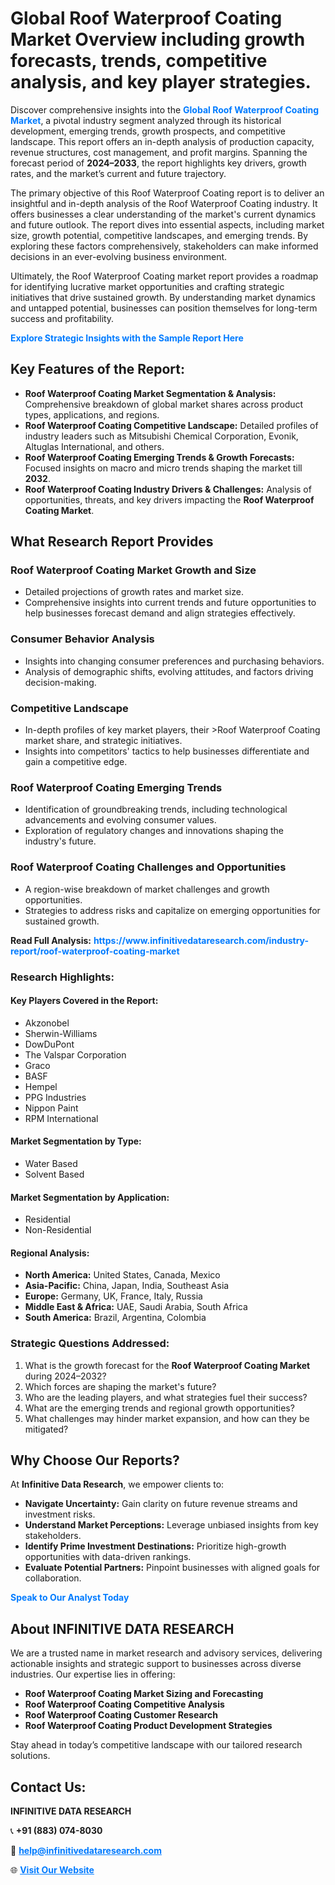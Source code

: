 <h1>Global Roof Waterproof Coating Market Overview including growth forecasts, trends, competitive analysis, and key player strategies.</h1>
<p>
Discover comprehensive insights into the 
<a href="https://www.infinitivedataresearch.com/industry-report/roof-waterproof-coating-market" rel="dofollow" style="color: #007BFF; text-decoration: none;"><strong>Global Roof Waterproof Coating Market</strong></a>, a pivotal industry segment analyzed through its historical development, emerging trends, growth prospects, and competitive landscape. This report offers an in-depth analysis of production capacity, revenue structures, cost management, and profit margins. Spanning the forecast period of <strong>2024–2033</strong>, the report highlights key drivers, growth rates, and the market’s current and future trajectory.
</p>
<p>
The primary objective of this Roof Waterproof Coating report is to deliver an insightful and in-depth analysis of the Roof Waterproof Coating industry. It offers businesses a clear understanding of the market's current dynamics and future outlook. The report dives into essential aspects, including market size, growth potential, competitive landscapes, and emerging trends. By exploring these factors comprehensively, stakeholders can make informed decisions in an ever-evolving business environment.
</p>
<p>
Ultimately, the Roof Waterproof Coating market report provides a roadmap for identifying lucrative market opportunities and crafting strategic initiatives that drive sustained growth. By understanding market dynamics and untapped potential, businesses can position themselves for long-term success and profitability.
</p>
<p>
<a href="https://www.infinitivedataresearch.com/request-sample/reportId=105767" style="color: #007BFF; text-decoration: none;"><strong>Explore Strategic Insights with the Sample Report Here</strong></a>
</p>

<h2>Key Features of the Report:</h2>
<ul>
<li><strong>Roof Waterproof Coating Market Segmentation & Analysis:</strong> Comprehensive breakdown of global market shares across product types, applications, and regions.</li>
<li><strong>Roof Waterproof Coating Competitive Landscape:</strong> Detailed profiles of industry leaders such as Mitsubishi Chemical Corporation, Evonik, Altuglas International, and others.</li>
<li><strong>Roof Waterproof Coating Emerging Trends & Growth Forecasts:</strong> Focused insights on macro and micro trends shaping the market till <strong>2032</strong>.</li>
<li><strong>Roof Waterproof Coating Industry Drivers & Challenges:</strong> Analysis of opportunities, threats, and key drivers impacting the <strong>Roof Waterproof Coating Market</strong>.</li>
</ul>

<h2>What Research Report Provides</h2>
<h3>Roof Waterproof Coating Market Growth and Size</h3>
<ul>
<li>Detailed projections of growth rates and market size.</li>
<li>Comprehensive insights into current trends and future opportunities to help businesses forecast demand and align strategies effectively.</li>
</ul>

<h3>Consumer Behavior Analysis</h3>
<ul>
<li>Insights into changing consumer preferences and purchasing behaviors.</li>
<li>Analysis of demographic shifts, evolving attitudes, and factors driving decision-making.</li>
</ul>

<h3>Competitive Landscape</h3>
<ul>
<li>In-depth profiles of key market players, their >Roof Waterproof Coating market share, and strategic initiatives.</li>
<li>Insights into competitors' tactics to help businesses differentiate and gain a competitive edge.</li>
</ul>

<h3>Roof Waterproof Coating Emerging Trends</h3>
<ul>
<li>Identification of groundbreaking trends, including technological advancements and evolving consumer values.</li>
<li>Exploration of regulatory changes and innovations shaping the industry's future.</li>
</ul>

<h3>Roof Waterproof Coating Challenges and Opportunities</h3>
<ul>
<li>A region-wise breakdown of market challenges and growth opportunities.</li>
<li>Strategies to address risks and capitalize on emerging opportunities for sustained growth.</li>
</ul>
<p><strong>Read Full Analysis:</strong> <a href="https://www.infinitivedataresearch.com/industry-report/roof-waterproof-coating-market" rel="dofollow" style="color: #007BFF; text-decoration: none;"><strong>https://www.infinitivedataresearch.com/industry-report/roof-waterproof-coating-market</strong></a></p>
<h3>Research Highlights:</h3>
<h4>Key Players Covered in the Report:</h4>
<ul><li>Akzonobel</li><li>Sherwin-Williams</li><li>DowDuPont</li><li>The Valspar Corporation</li><li>Graco</li><li>BASF</li><li>Hempel</li><li>PPG Industries</li><li>Nippon Paint</li><li>RPM International</li></ul>
<h4>Market Segmentation by Type:</h4>
<ul><li>Water Based</li><li>Solvent Based</li></ul>
<h4>Market Segmentation by Application:</h4>
<ul><li>Residential</li><li>Non-Residential</li></ul>

<h4>Regional Analysis:</h4>
<ul>
<li><strong>North America:</strong> United States, Canada, Mexico</li>
<li><strong>Asia-Pacific:</strong> China, Japan, India, Southeast Asia</li>
<li><strong>Europe:</strong> Germany, UK, France, Italy, Russia</li>
<li><strong>Middle East & Africa:</strong> UAE, Saudi Arabia, South Africa</li>
<li><strong>South America:</strong> Brazil, Argentina, Colombia</li>
</ul>

<h3>Strategic Questions Addressed:</h3>
<ol>
<li>What is the growth forecast for the <strong>Roof Waterproof Coating Market</strong> during 2024–2032?</li>
<li>Which forces are shaping the market's future?</li>
<li>Who are the leading players, and what strategies fuel their success?</li>
<li>What are the emerging trends and regional growth opportunities?</li>
<li>What challenges may hinder market expansion, and how can they be mitigated?</li>
</ol>

<h2>Why Choose Our Reports?</h2>
<p>At <strong>Infinitive Data Research</strong>, we empower clients to:</p>
<ul>
<li><strong>Navigate Uncertainty:</strong> Gain clarity on future revenue streams and investment risks.</li>
<li><strong>Understand Market Perceptions:</strong> Leverage unbiased insights from key stakeholders.</li>
<li><strong>Identify Prime Investment Destinations:</strong> Prioritize high-growth opportunities with data-driven rankings.</li>
<li><strong>Evaluate Potential Partners:</strong> Pinpoint businesses with aligned goals for collaboration.</li>
</ul>
<p><a href="https://www.infinitivedataresearch.com/industry-report/roof-waterproof-coating-market" rel="dofollow" style="color: #007BFF; text-decoration: none;"><strong>Speak to Our Analyst Today</strong></a></p>

<h2>About INFINITIVE DATA RESEARCH</h2>
<p>We are a trusted name in market research and advisory services, delivering actionable insights and strategic support to businesses across diverse industries. Our expertise lies in offering:</p>
<ul>
<li><strong>Roof Waterproof Coating Market Sizing and Forecasting</strong></li>
<li><strong>Roof Waterproof Coating Competitive Analysis</strong></li>
<li><strong>Roof Waterproof Coating Customer Research</strong></li>
<li><strong>Roof Waterproof Coating Product Development Strategies</strong></li>
</ul>
<p>Stay ahead in today’s competitive landscape with our tailored research solutions.</p>

<h2>Contact Us:</h2>
<p><strong>INFINITIVE DATA RESEARCH</strong></p>
<p>📞 <strong>+91 (883) 074-8030</strong></p>
<p>📧 <strong><a href="mailto:help@infinitivedataresearch.com" style="color: #007BFF;">help@infinitivedataresearch.com</a></strong></p>
<p>🌐 <strong><a href="https://www.infinitivedataresearch.com" rel="dofollow" style="color: #007BFF;">Visit Our Website</a></strong></p>